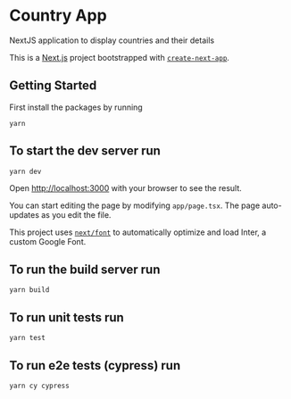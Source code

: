 # Country App
NextJS application to display countries and their details


This is a [Next.js](https://nextjs.org/) project bootstrapped with [`create-next-app`](https://github.com/vercel/next.js/tree/canary/packages/create-next-app).

## Getting Started

First install the packages by running 


```
yarn
```
## To start the dev server run

```
yarn dev
```

Open [http://localhost:3000](http://localhost:3000) with your browser to see the result.

You can start editing the page by modifying `app/page.tsx`. The page auto-updates as you edit the file.

This project uses [`next/font`](https://nextjs.org/docs/basic-features/font-optimization) to automatically optimize and load Inter, a custom Google Font.

## To run the build server run

```
yarn build
```

## To run unit tests run

```
yarn test
```

## To run e2e tests (cypress) run

```
yarn cy cypress
```